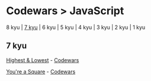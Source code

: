 # Codewars > JavaScript

8 kyu | [7 kyu](#7-kyu) | 6 kyu | 5 kyu | 4 kyu | 3 kyu | 2 kyu | 1 kyu

## 7 kyu
[Highest & Lowest](../../../7-kyu/20190103-highest-&-lowest.js) - [Codewars](https://www.codewars.com/kata/highest-and-lowest/train/javascript)

[You're a Square](../../7-kyu/20190103-youre-a-square.js) - [Codewars](https://www.codewars.com/kata/youre-a-square/train/javascript)
